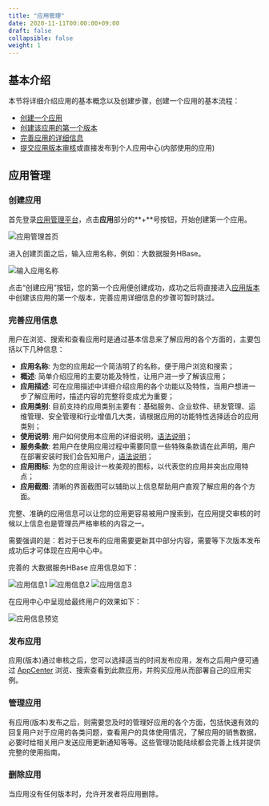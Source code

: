 ```yaml
---
title: "应用管理"
date: 2020-11-11T00:00:00+09:00
draft: false
collapsible: false
weight: 1
---
```


## 基本介绍
本节将详细介绍应用的基本概念以及创建步骤，创建一个应用的基本流程：

- [创建一个应用](#创建应用)
- [创建该应用的第一个版本](/appcenter/dev-platform/cluster-developer-guide/app-version/management/#创建应用版本)
- [完善应用的详细信息](#完善应用信息)
- [提交应用版本审核](/appcenter/dev-platform/cluster-developer-guide/app-version/management/#提交应用版本)或直接发布到个人应用中心(内部使用的应用)

## 应用管理

### 创建应用
首先登录[应用管理平台](https://appcenter.shanhe.com/developer)，点击**应用**部分的**+**号按钮，开始创建第一个应用。

![应用管理首页](/appcenter/dev-platform/cluster-images/home.png)

进入创建页面之后，输入应用名称，例如：大数据服务HBase。

![输入应用名称](/appcenter/dev-platform/cluster-images/create_app.png)

点击“创建应用”按钮，您的第一个应用便创建成功，成功之后将直接进入[应用版本](/appcenter/dev-platform/cluster-developer-guide/app-version/management/#创建应用版本)
中创建该应用的第一个版本，完善应用详细信息的步骤可暂时跳过。

### 完善应用信息

用户在浏览、搜索和查看应用时是通过基本信息来了解应用的各个方面的，主要包括以下几种信息：

- **应用名称**: 为您的应用起一个简洁明了的名称，便于用户浏览和搜索；
- **概述**: 简单介绍应用的主要功能及特性，让用户进一步了解该应用；
- **应用描述**: 可在应用描述中详细介绍应用的各个功能以及特性，当用户想进一步了解应用时，描述内容的完整将变成尤为重要；
- **应用类别**: 目前支持的应用类别主要有：基础服务、企业软件、研发管理、运维管理、安全管理和行业增值几大类，请根据应用的功能特性选择适合的应用类别；
- **使用说明**: 用户如何使用本应用的详细说明，[语法说明](/appcenter/dev-platform/faq/cluster-faqs/#32-使用说明和服务条款的-markdown-语法说明)；
- **服务条款**: 若用户在使用应用过程中需要同意一些特殊条款请在此声明，用户在部署安装时我们会告知用户，[语法说明](/appcenter/dev-platform/faq/cluster-faqs/#32-使用说明和服务条款的-markdown-语法说明)；
- **应用图标**: 为您的应用设计一枚美观的图标，以代表您的应用并突出应用特点；
- **应用截图**: 清晰的界面截图可以辅助以上信息帮助用户直观了解应用的各个方面。

完整、准确的应用信息可以让您的应用更容易被用户搜索到，在应用提交审核的时候以上信息也是管理员严格审核的内容之一。

需要强调的是：若对于已发布的应用需要更新其中部分内容，需要等下次版本发布成功后才可体现在应用中心中。

完善的 大数据服务HBase 应用信息如下：

![应用信息1](/appcenter/dev-platform/cluster-images/app_info1.png)
![应用信息2](/appcenter/dev-platform/cluster-images/app_info2.png)
![应用信息3](/appcenter/dev-platform/cluster-images/app_info3.png)

在应用中心中呈现给最终用户的效果如下：

![应用信息预览](/appcenter/dev-platform/cluster-images/app_preview.png)

### 发布应用

应用(版本)通过审核之后，您可以选择适当的时间发布应用，发布之后用户便可通过 [AppCenter](https://appcenter.shanhe.com/) 浏览、搜索查看到此款应用，并购买应用从而部署自己的应用实例。

### 管理应用

有应用(版本)发布之后，则需要您及时的管理好应用的各个方面，包括快速有效的回复用户对于应用的各类问题，查看用户的具体使用情况，了解应用的销售数据，必要时给相关用户发送应用更新通知等等。这些管理功能陆续都会完善上线并提供完整的使用指南。

### 删除应用

当应用没有任何版本时，允许开发者将应用删除。